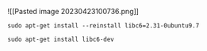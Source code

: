 ![[Pasted image 20230423100736.png]]

`sudo apt-get install --reinstall libc6=2.31-0ubuntu9.7`

`sudo apt-get install libc6-dev`